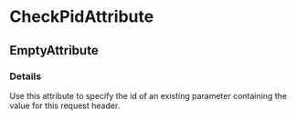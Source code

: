 ﻿---  
uid: Validator_8_11_2  
---

# CheckPidAttribute

## EmptyAttribute

### Details

Use this attribute to specify the id of an existing parameter containing the value for this request header.
